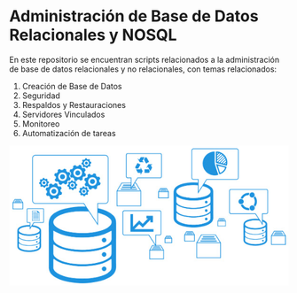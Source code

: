 # Administración de Base de Datos Relacionales y NOSQL

En este repositorio se encuentran scripts relacionados a la administración de base de datos relacionales y no relacionales,
con temas relacionados:

1. Creación de Base de Datos
2. Seguridad
3. Respaldos y Restauraciones
4. Servidores Vinculados
5. Monitoreo
6. Automatización de tareas

![Administración de base de datos](./images/entorno_base_datos.png)
